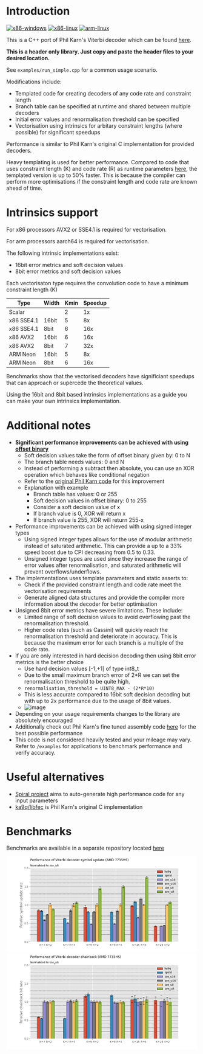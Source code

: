 # Introduction
[![x86-windows](https://github.com/williamyang98/ViterbiDecoderCpp/actions/workflows/x86-windows.yml/badge.svg)](https://github.com/williamyang98/ViterbiDecoderCpp/actions/workflows/x86-windows.yml)
[![x86-linux](https://github.com/williamyang98/ViterbiDecoderCpp/actions/workflows/x86-linux.yml/badge.svg)](https://github.com/williamyang98/ViterbiDecoderCpp/actions/workflows/x86-linux.yml)
[![arm-linux](https://github.com/williamyang98/ViterbiDecoderCpp/actions/workflows/arm-linux.yml/badge.svg)](https://github.com/williamyang98/ViterbiDecoderCpp/actions/workflows/arm-linux.yml)

This is a C++ port of Phil Karn's Viterbi decoder which can be found [here](https://github.com/ka9q/libfec).

**This is a header only library. Just copy and paste the header files to your desired location.**

See <code>examples/run_simple.cpp</code> for a common usage scenario.

Modifications include:
- Templated code for creating decoders of any code rate and constraint length
- Branch table can be specified at runtime and shared between multiple decoders
- Initial error values and renormalisation threshold can be specified
- Vectorisation using intrinsics for arbitary constraint lengths (where possible) for significant speedups

Performance is similar to Phil Karn's original C implementation for provided decoders.

Heavy templating is used for better performance. Compared to code that uses constraint length (K) and code rate (R) as runtime parameters [here](https://github.com/williamyang98/ViterbiDecoderCpp/tree/44cdd3c0a38a748a7084edeff859cf4d54ac911a), the templated version is up to 50% faster. This is because the compiler can perform more optimisations if the constraint length and code rate are known ahead of time.

# Intrinsics support
For x86 processors AVX2 or SSE4.1 is required for vectorisation.

For arm processors aarch64 is required for vectorisation.

The following intrinsic implementations exist: 
- 16bit error metrics and soft decision values
- 8bit error metrics and soft decision values

Each vectorisaton type requires the convolution code to have a minimum constraint length (K)

| Type | Width | Kmin | Speedup |
| --- | --- | --- | --- |
| Scalar     |       | 2 | 1x  |
| x86 SSE4.1 | 16bit | 5 | 8x  |
| x86 SSE4.1 | 8bit  | 6 | 16x |
| x86 AVX2   | 16bit | 6 | 16x |
| x86 AVX2   | 8bit  | 7 | 32x |
| ARM Neon   | 16bit | 5 | 8x  |
| ARM Neon   | 8bit  | 6 | 16x |

Benchmarks show that the vectorised decoders have significiant speedups that can approach or supercede the theoretical values.

Using the 16bit and 8bit based intrinsics implementations as a guide you can make your own intrinsics implementation.

# Additional notes
- **Significant performance improvements can be achieved with using [offset binary](https://en.wikipedia.org/wiki/Offset_binary)**
    - Soft decision values take the form of offset binary given by: 0 to N
    - The branch table needs values: 0 and N
    - Instead of performing a subtract then absolute, you can use an XOR operation which behaves like conditional negation
    - Refer to the [original Phil Karn code](https://github.com/ka9q/libfec/blob/7c6706fb969c3f8fe6ec7778b2472762e0d88acc/viterbi615_sse2.c#L128) for this improvement
    - Explanation with example
        - Branch table has values: 0 or 255
        - Soft decision values in offset binary: 0 to 255
        - Consider a soft decision value of x
        - If branch value is 0, XOR will return x
        - If branch value is 255, XOR will return 255-x
- Performance improvements can be achieved with using signed integer types
    - Using signed integer types allows for the use of modular arithmetic instead of saturated arithmetic. This can provide a up to a 33% speed boost due to CPI decreasing from 0.5 to 0.33.
    - Unsigned integer types are used since they increase the range of error values after renormalisation, and saturated arithmetic will prevent overflows/underflows.
- The implementations uses template parameters and static asserts to: 
    - Check if the provided constraint length and code rate meet the vectorisation requirements
    - Generate aligned data structures and provide the compiler more information about the decoder for better optimisation
- Unsigned 8bit error metrics have severe limitations. These include:
    - Limited range of soft decision values to avoid overflowing past the renormalisation threshold.
    - Higher code rates (such as Cassini) will quickly reach the renormalisation threshold and deteriorate in accuracy. This is because the maximum error for each branch is a multiple of the code rate.
- If you are only interested in hard decision decoding then using 8bit error metrics is the better choice
    - Use hard decision values [-1,+1] of type int8_t
    - Due to the small maximum branch error of 2*R we can set the renormalisation threshold to be quite high. 
    - <code>renormalisation_threshold = UINT8_MAX - (2\*R\*10)</code>
    - This is less accurate compared to 16bit soft decision decoding but with up to 2x performance due to the usage of 8bit values.
    - ![image](https://github.com/williamyang98/ViterbiDecoderCpp/assets/21079869/561262c5-c9fd-4245-8f4c-244fe21b69e2)
- Depending on your usage requirements changes to the library are absolutely encouraged
- Additionally check out Phil Karn's fine tuned assembly code [here](https://github.com/ka9q/libfec) for the best possible performance 
- This code is not considered heavily tested and your mileage may vary. Refer to ```/examples``` for applications to benchmark performance and verify accuracy.

# Useful alternatives
- [Spiral project](https://www.spiral.net/software/viterbi.html) aims to auto-generate high performance code for any input parameters
- [ka9q/libfec](https://github.com/ka9q/libfec) is Phil Karn's original C implementation

# Benchmarks
Benchmarks are available in a separate repository located [here](https://github.com/williamyang98/ka9q_viterbi_comparison)

![Symbol update perforrmance](https://raw.githubusercontent.com/williamyang98/ka9q_viterbi_comparison/refs/heads/main/docs/plot_symbol_update.png)
![Chainback performance](https://raw.githubusercontent.com/williamyang98/ka9q_viterbi_comparison/refs/heads/main/docs/plot_chainback.png)
